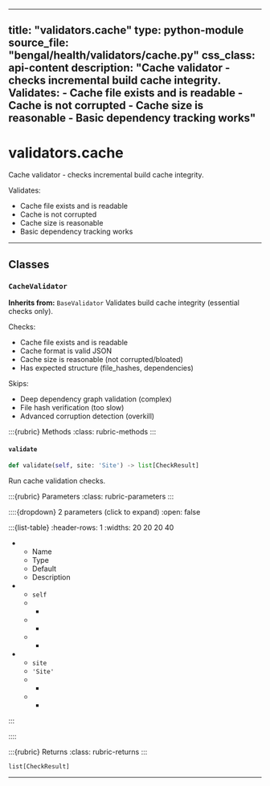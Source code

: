 
---
title: "validators.cache"
type: python-module
source_file: "bengal/health/validators/cache.py"
css_class: api-content
description: "Cache validator - checks incremental build cache integrity.  Validates: - Cache file exists and is readable - Cache is not corrupted - Cache size is reasonable - Basic dependency tracking works"
---

# validators.cache

Cache validator - checks incremental build cache integrity.

Validates:
- Cache file exists and is readable
- Cache is not corrupted
- Cache size is reasonable
- Basic dependency tracking works

---

## Classes

### `CacheValidator`

**Inherits from:** `BaseValidator`
Validates build cache integrity (essential checks only).

Checks:
- Cache file exists and is readable
- Cache format is valid JSON
- Cache size is reasonable (not corrupted/bloated)
- Has expected structure (file_hashes, dependencies)

Skips:
- Deep dependency graph validation (complex)
- File hash verification (too slow)
- Advanced corruption detection (overkill)




:::{rubric} Methods
:class: rubric-methods
:::
#### `validate`
```python
def validate(self, site: 'Site') -> list[CheckResult]
```

Run cache validation checks.



:::{rubric} Parameters
:class: rubric-parameters
:::

::::{dropdown} 2 parameters (click to expand)
:open: false

:::{list-table}
:header-rows: 1
:widths: 20 20 20 40

* - Name
  - Type
  - Default
  - Description
* - `self`
  - -
  - -
  - -
* - `site`
  - `'Site'`
  - -
  - -
:::

::::

:::{rubric} Returns
:class: rubric-returns
:::

`list[CheckResult]`




---


